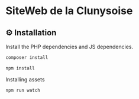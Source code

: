 # SiteWeb de la Clunysoise

⚙️ Installation
--------------
Install the PHP dependencies and JS dependencies.
```sh
composer install
```
```sh
npm install
```
Installing assets
```sh
npm run watch
```